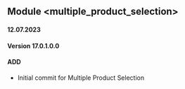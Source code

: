 ## Module <multiple_product_selection>

#### 12.07.2023
#### Version 17.0.1.0.0
#### ADD
- Initial commit for Multiple Product Selection